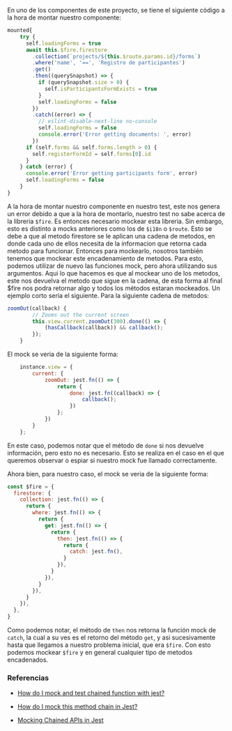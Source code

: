 En uno de los componentes de este proyecto, se tiene el siguiente código a la hora de montar nuestro componente:

```javascript
mounted{
    try {
      self.loadingForms = true
      await this.$fire.firestore
        .collection(`projects/${this.$route.params.id}/forms`)
        .where('name', '==', 'Registro de participantes')
        .get()
        .then((querySnapshot) => {
          if (querySnapshot.size > 0) {
            self.isParticipantsFormExists = true
          }
          self.loadingForms = false
        })
        .catch((error) => {
          // eslint-disable-next-line no-console
          self.loadingForms = false
          console.error('Error getting documents: ', error)
        })
      if (self.forms && self.forms.length > 0) {
        self.registerFormId = self.forms[0].id
      }
    } catch (error) {
      console.error('Error getting participants form', error)
      self.loadingForms = false
    }
}
```

A la hora de montar nuestro componente en nuestro test, este nos genera un error debido a que a la hora de montarlo, nuestro test no sabe acerca de la libreria `$fire`. Es entonces necesario mockear esta libreria. Sin embargo, esto es distinto a mocks anteriores como los de `$i18n` o `$route`. Esto se debe a que al metodo firestore se le aplican una cadena de metodos, en donde cada uno de ellos necesita de la informacion que retorna cada metodo para funcionar. Entonces para mockearlo, nosotros también tenemos que mockear este encadenamiento de metodos. Para esto, podemos utilizar de nuevo las funciones mock, pero ahora utilizando sus argumentos. Aqui lo que hacemos es que al mockear uno de los metodos, este nos devuelva el metodo que sigue en la cadena, de esta forma al final $fire nos podra retornar algo y todos los métodos estaran mockeados. Un ejemplo corto seria el siguiente. Para la siguiente cadena de metodos:

```javascript
zoomOut(callback) {
        // Zooms out the current screen
        this.view.current.zoomOut(300).done(() => {
            (hasCallback(callback)) && callback();
        });
    }
```

El mock se veria de la siguiente forma:
```javascript
    instance.view = {
        current: {
            zoomOut: jest.fn(() => {
                return {
                    done: jest.fn((callback) => {
                        callback();
                    })
                };
            })
        }
    };
```

En este caso, podemos notar que el método de `done` si nos devuelve información, pero esto no es necesario. Esto se realiza en el caso en el que queremos observar o espiar si nuestro mock fue llamado correctamente.

Ahora bien, para nuestro caso, el mock se veria de la siguiente forma:
```javascript
const $fire = {
  firestore: {
    collection: jest.fn(() => {
      return {
        where: jest.fn(() => {
          return {
            get: jest.fn(() => {
              return {
                then: jest.fn(() => {
                  return {
                    catch: jest.fn(),
                  }
                }),
              }
            }),
          }
        }),
      }
    }),
  },
}
```
Como podemos notar, el método de `then` nos retorna la función mock de `catch`, la cual a su ves es el retorno del método `get`, y asi sucesivamente hasta que llegamos a nuestro problema inicial, que era `$fire`. Con esto podemos mockear `$fire` y en general cualquier tipo de metodos encadenados. 

<h3> Referencias </h3>

- [How do I mock and test chained function with jest?](https://stackoverflow.com/questions/57719741/how-do-i-mock-and-test-chained-function-with-jest)

- [How do I mock this method chain in Jest?](https://stackoverflow.com/questions/51922895/how-do-i-mock-this-method-chain-in-jest)

- [Mocking Chained APIs in Jest](https://blog.bguiz.com/2017/mocking-chained-apis-jest/)